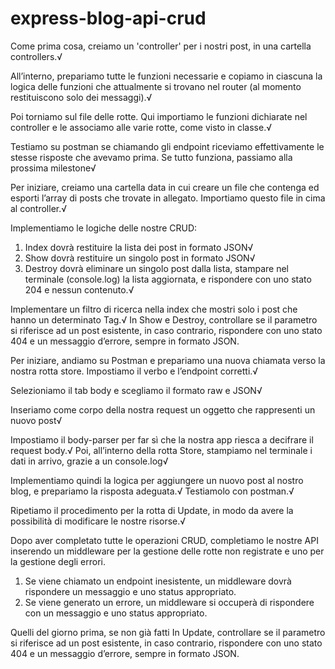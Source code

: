 # express-blog-api-crud

<!-- Esercizio -->
<!-- Milestone 1 -->
Come prima cosa, creiamo un 'controller' per i nostri post, in una cartella controllers.√

All’interno, prepariamo tutte le funzioni necessarie e copiamo in ciascuna la logica delle funzioni che attualmente si trovano nel router (al momento restituiscono solo dei messaggi).√

Poi torniamo sul file delle rotte. Qui importiamo le funzioni dichiarate nel controller e le associamo alle varie rotte, come visto in classe.√ 

Testiamo su postman se chiamando gli endpoint riceviamo effettivamente le stesse risposte che avevamo prima.
Se tutto funziona, passiamo alla prossima milestone√

<!-- Milestone 2 -->
Per iniziare, creiamo una cartella data in cui creare un file che contenga ed esporti l’array di posts che trovate in allegato. Importiamo questo file in cima al controller.√

Implementiamo le logiche delle nostre CRUD: 
1. Index dovrà restituire la lista dei post in formato JSON√
2. Show dovrà restituire un singolo post in formato JSON√
3. Destroy dovrà eliminare un singolo post dalla lista, stampare nel terminale (console.log) la lista aggiornata, e rispondere con uno stato 204 e nessun contenuto.√

<!-- Bonus -->
Implementare un filtro di ricerca nella index che mostri solo i post che hanno un determinato Tag.√
In Show e Destroy, controllare se il parametro si riferisce ad un post esistente, in caso contrario, rispondere con uno stato 404 e un messaggio d’errore, sempre in formato JSON.

<!-- Milestone 3 -->
Per iniziare, andiamo su Postman e prepariamo una nuova chiamata verso la nostra rotta store.
Impostiamo il verbo e l’endpoint corretti.√

Selezioniamo il tab body e scegliamo il formato raw e JSON√

Inseriamo come corpo della nostra request un oggetto che rappresenti un nuovo post√

<!-- Nota: se vogliamo avere delle immagini, inventiamole pure.√ -->
<!-- Nota: ricordiamo che non bisogna passare l’id quando si crea una nuova risorsa: sarà il server (con l’aiuto del database) a fornirlo.√ -->

<!-- Milestone 4 -->
Impostiamo il body-parser per far sì che la nostra app riesca a decifrare il request body.√
Poi, all’interno della rotta Store, stampiamo nel terminale i dati in arrivo, grazie a un console.log√

<!-- Milestone 5 -->
Implementiamo quindi la logica per aggiungere un nuovo post al nostro blog, e prepariamo la risposta adeguata.√
Testiamolo con postman.√

<!-- Milestone 6 -->
Ripetiamo il procedimento per la rotta di Update, in modo da avere la possibilità di modificare le nostre risorse.√

<!-- Milestone 7 -->
Dopo aver completato tutte le operazioni CRUD, completiamo le nostre API inserendo un middleware per la gestione delle rotte non registrate e uno per la gestione degli errori.
1. Se viene chiamato un endpoint inesistente, un middleware dovrà rispondere un messaggio e uno status appropriato.
2. Se viene generato un errore, un middleware si occuperà di rispondere con un messaggio e uno status appropriato.

<!-- Bonus -->
Quelli del giorno prima, se non già fatti
In Update, controllare se il parametro si riferisce ad un post esistente, in caso contrario, rispondere con uno stato 404 e un messaggio d’errore, sempre in formato JSON.